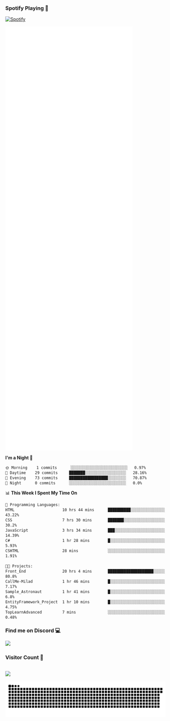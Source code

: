 ### Spotify Playing 🎵
[![Spotify](https://spotify-livestats-callme-milad.vercel.app/api/spotify)](https://open.spotify.com/user/314mrt6dxn5cqoxklh3thbwlr6by)

<img align="center" src="/github-metrics.svg" alt="Metrics" width="400">

<!--START_SECTION:waka-->
**I'm a Night 🦉** 

```text
🌞 Morning    1 commits      ░░░░░░░░░░░░░░░░░░░░░░░░░   0.97% 
🌆 Daytime    29 commits     ███████░░░░░░░░░░░░░░░░░░   28.16% 
🌃 Evening    73 commits     █████████████████░░░░░░░░   70.87% 
🌙 Night      0 commits      ░░░░░░░░░░░░░░░░░░░░░░░░░   0.0%

```


📊 **This Week I Spent My Time On** 

```text
💬 Programming Languages: 
HTML                     10 hrs 44 mins      ██████████░░░░░░░░░░░░░░░   43.22% 
CSS                      7 hrs 30 mins       ███████░░░░░░░░░░░░░░░░░░   30.2% 
JavaScript               3 hrs 34 mins       ███░░░░░░░░░░░░░░░░░░░░░░   14.39% 
C#                       1 hr 28 mins        █░░░░░░░░░░░░░░░░░░░░░░░░   5.93% 
CSHTML                   28 mins             ░░░░░░░░░░░░░░░░░░░░░░░░░   1.91%

🐱‍💻 Projects: 
Front_End                20 hrs 4 mins       ████████████████████░░░░░   80.8% 
CallMe-Milad             1 hr 46 mins        █░░░░░░░░░░░░░░░░░░░░░░░░   7.17% 
Sample_Astronaut         1 hr 41 mins        █░░░░░░░░░░░░░░░░░░░░░░░░   6.8% 
EntityFramework_Project  1 hr 10 mins        █░░░░░░░░░░░░░░░░░░░░░░░░   4.75% 
TopLearnAdvanced         7 mins              ░░░░░░░░░░░░░░░░░░░░░░░░░   0.48%

```


<!--END_SECTION:waka-->

### Find me on Discord 💻
<a href="https://discord.gg/t35EjYprS6" rel="nofollow"> 
  <img src="https://discord.c99.nl/widget/theme-3/977957889358573609.png" data-canonical-src="https://discord.c99.nl/widget/theme-3/977957889358573609.png" style="max-width: 100%;"></a>

### Visitor Count 🔢
<p align="left"> 
  <br>
  <img src="https://profile-counter.glitch.me/callme-devil/count.svg" />
</p>

<img src="https://github.com/callme-devil/callme-devil/blob/output/github-contribution-grid-snake.svg" alt="snake" style="max-width: 100%;">
